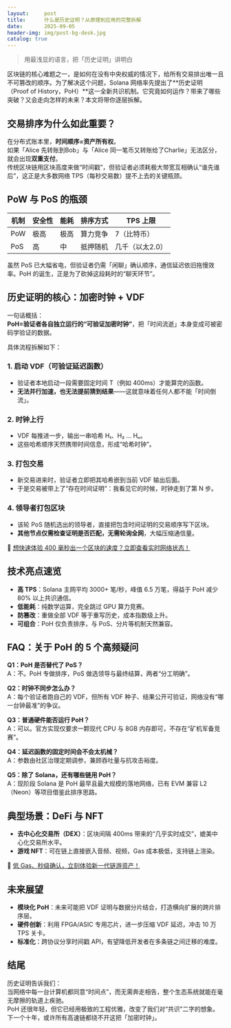 ```yaml
---
layout:     post
title:      什么是历史证明？从原理到应用的完整拆解
date:       2025-09-05
header-img: img/post-bg-desk.jpg
catalog: true
---
```


> 用最浅显的语言，把「历史证明」讲明白

区块链的核心难题之一，是如何在没有中央权威的情况下，给所有交易排出唯一且不可篡改的顺序。为了解决这个问题，Solana 网络率先提出了**历史证明（Proof of History，PoH）**这一全新共识机制。它究竟如何运作？带来了哪些突破？又会走向怎样的未来？本文将带你逐层拆解。

## 交易排序为什么如此重要？

在分布式账本里，**时间顺序=资产所有权**。  
如果「Alice 先转账到Bob」与「Alice 同一笔币又转账给了Charlie」无法区分，就会出现**双重支付**。  
传统区块链用区块高度来做“时间戳”，但验证者必须耗极大带宽互相确认“谁先谁后”，这正是大多数网络 TPS（每秒交易数）提不上去的关键瓶颈。

## PoW 与 PoS 的瓶颈

| 机制 | 安全性 | 能耗 | 排序方式 | TPS 上限 |
|------|--------|------|----------|----------|
| PoW  | 极高   | 极高 | 算力竞争 | 7（比特币） |
| PoS  | 高     | 中   | 抵押随机 | 几千（以太2.0） |

虽然 PoS 已大幅省电，但验证者仍需「闲聊」确认顺序，通信延迟依旧拖慢效率。PoH 的诞生，正是为了砍掉这段耗时的“聊天环节”。

## 历史证明的核心：加密时钟 + VDF

一句话概括：  
**PoH=验证者各自独立运行的“可验证加密时钟”**，把「时间流逝」本身变成可被密码学验证的数据。

具体流程拆解如下：

### 1. 启动 VDF（可验证延迟函数）
- 验证者本地启动一段需要固定时间 T（例如 400ms）才能算完的函数。  
- **无法并行加速，也无法提前猜到结果**——这就意味着任何人都不能「时间倒流」。

### 2. 时钟上行
- VDF 每推进一步，输出一串哈希 H₁、H₂ … Hₙ。  
- 这些哈希顺序天然携带时间信息，形成“哈希时钟”。

### 3. 打包交易
- 新交易进来时，验证者立即把其哈希嵌到当前 VDF 输出后面。  
- 于是交易被带上了“存在时间证明”：我看见它的时候，时钟走到了第 N 步。

### 4. 领导者打包区块
- 该轮 PoS 随机选出的领导者，直接把包含时间证明的交易顺序写下区块。  
- **其他节点仅需检查证明是否匹配，无需轮询全网**，大幅压缩通信量。

👀 [想快速体验 400 毫秒出一个区块的速度？立即查看实时网络状态！](https://okxdog.com/)

## 技术亮点速览

- **高 TPS**：Solana 主网平均 3000+ 笔/秒，峰值 6.5 万笔，得益于 PoH 减少 80% 以上共识通信。  
- **低能耗**：纯数学运算，完全跳过 GPU 算力竞赛。  
- **防篡改**：重做全部 VDF 等于重写历史，成本指数级上升。  
- **可组合**：PoH 仅负责排序，与 PoS、分片等机制天然兼容。

## FAQ：关于 PoH 的 5 个高频疑问

**Q1：PoH 是否替代了 PoS？**  
A：不。PoH 专做排序，PoS 做选领导与最终结算，两者“分工明确”。

**Q2：时钟不同步怎么办？**  
A：每个验证者跑自己的 VDF，但所有 VDF 种子、结果公开可验证，网络没有“哪一台钟最准”的争议。

**Q3：普通硬件能否运行 PoH？**  
A：可以。官方实现仅要求一颗现代 CPU 与 8GB 内存即可，不存在“矿机军备竞赛”。

**Q4：延迟函数的固定时间会不会太机械？**  
A：参数由社区治理定期调参，兼顾吞吐量与抗攻击裕度。

**Q5：除了 Solana，还有哪些链用 PoH？**  
A：现阶段 Solana 是 PoH 最早且最大规模的落地网络，已有 EVM 兼容 L2（Neon）等项目借鉴此排序思路。

## 典型场景：DeFi 与 NFT

- **去中心化交易所（DEX）**：区块间隔 400ms 带来的“几乎实时成交”，媲美中心化交易所水平。  
- **游戏 NFT**：可在链上直接嵌入音频、视频，Gas 成本极低，支持链上渲染。

👑 [低 Gas、秒级确认，立刻体验新一代链游资产！](https://okxdog.com/)

## 未来展望

- **模块化 PoH**：未来可能把 VDF 证明与数据分片结合，打造横向扩展的跨片排序层。  
- **硬件创新**：利用 FPGA/ASIC 专用芯片，进一步压缩 VDF 延迟，冲击 10 万 TPS 关卡。  
- **标准化**：跨协议分享时间戳 API，有望降低开发者在多条链之间迁移的难度。

## 结尾

历史证明告诉我们：  
当网络中每一台计算机都同意“时间点”，而无需奔走相告，整个生态系统就能在毫无摩擦的轨道上疾驰。  
PoH 还很年轻，但它已经用极致的工程优雅，改变了我们对“共识”二字的想象。下一个十年，或许所有高速链都绕不开这把「加密时钟」。